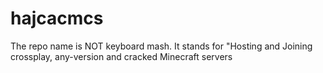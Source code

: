 # hajcacmcs
The repo name is NOT keyboard mash. It stands for "Hosting and Joining crossplay, any-version and cracked Minecraft servers
